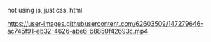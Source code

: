 not using js, just css, html


https://user-images.githubusercontent.com/62603509/147279646-ac745f91-eb32-4626-abe6-68850f42693c.mp4

